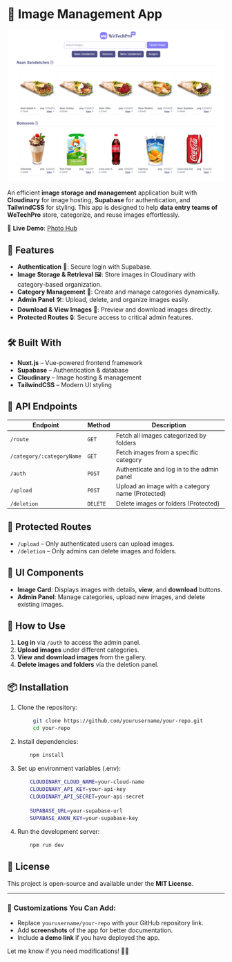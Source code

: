 # 📸 Image Management App

![Cover Image](https://github.com/abdulbasetbappy/PhotoHub/blob/master/public/CoverImage.png?raw=true)  

An efficient **image storage and management** application built with **Cloudinary** for image hosting, **Supabase** for authentication, and **TailwindCSS** for styling. This app is designed to help **data entry teams of WeTechPro** store, categorize, and reuse images effortlessly.

🚀 **Live Demo**: [Photo Hub](https://photo-hub-one.vercel.app/)  

## 🚀 Features

- **Authentication** 🔑: Secure login with Supabase.
- **Image Storage & Retrieval** 🖼️: Store images in Cloudinary with category-based organization.
- **Category Management** 📂: Create and manage categories dynamically.
- **Admin Panel** 🛠️: Upload, delete, and organize images easily.
- **Download & View Images** 👀: Preview and download images directly.
- **Protected Routes** 🔒: Secure access to critical admin features.

## 🛠️ Built With

- **Nuxt.js** – Vue-powered frontend framework
- **Supabase** – Authentication & database
- **Cloudinary** – Image hosting & management
- **TailwindCSS** – Modern UI styling

## 📂 API Endpoints

| Endpoint | Method | Description |
|----------|--------|-------------|
| `/route` | `GET` | Fetch all images categorized by folders |
| `/category/:categoryName` | `GET` | Fetch images from a specific category |
| `/auth` | `POST` | Authenticate and log in to the admin panel |
| `/upload` | `POST` | Upload an image with a category name (Protected) |
| `/deletion` | `DELETE` | Delete images or folders (Protected) |

## 🔐 Protected Routes

- `/upload` – Only authenticated users can upload images.
- `/deletion` – Only admins can delete images and folders.

## 🎨 UI Components

- **Image Card**: Displays images with details, **view**, and **download** buttons.
- **Admin Panel**: Manage categories, upload new images, and delete existing images.

## 📌 How to Use

1. **Log in** via `/auth` to access the admin panel.
2. **Upload images** under different categories.
3. **View and download images** from the gallery.
4. **Delete images and folders** via the deletion panel.

## 📦 Installation

1. Clone the repository:
   ```bash
        git clone https://github.com/yourusername/your-repo.git
        cd your-repo
    ```
2. Install dependencies:
    ```bash
        npm install
    ```
3. Set up environment variables (.env):
    ```bash
        CLOUDINARY_CLOUD_NAME=your-cloud-name
        CLOUDINARY_API_KEY=your-api-key
        CLOUDINARY_API_SECRET=your-api-secret

        SUPABASE_URL=your-supabase-url
        SUPABASE_ANON_KEY=your-supabase-key
    ```
4. Run the development server:
    ```bash
        npm run dev
    ```
## 📄 License
This project is open-source and available under the **MIT License**.


---

### 🔹 **Customizations You Can Add:**
- Replace `yourusername/your-repo` with your GitHub repository link.
- Add **screenshots** of the app for better documentation.
- Include **a demo link** if you have deployed the app.

Let me know if you need modifications! 🚀💡



